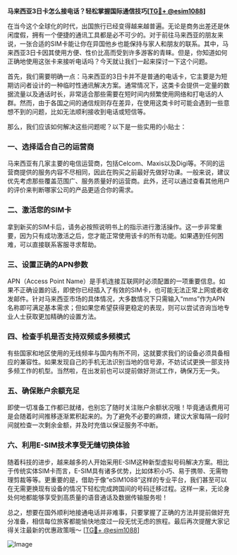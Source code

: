 **马来西亚3日卡怎么接电话？轻松掌握国际通信技巧[[TG💪+ @esim1088](https://t.me/s/esim1088)]**

在当今这个全球化的时代，出国旅行已经变得越来越普遍。无论是商务出差还是休闲度假，拥有一个便捷的通讯工具都是必不可少的。对于前往马来西亚的朋友来说，一张合适的SIM卡能让你在异国他乡也能保持与家人和朋友的联系。其中，马来西亚3日卡因其使用方便、性价比高而受到许多游客的青睐。但是，你知道如何正确地使用这张卡来接听电话吗？今天就让我们一起来探讨一下这个问题。

首先，我们需要明确一点：马来西亚的3日卡并不是普通的电话卡，它主要是为短期访问者设计的一种临时性通讯解决方案。通常情况下，这类卡会提供一定量的数据流量以及通话时长，非常适合那些需要在短时间内频繁使用网络和打电话的人群。然而，由于各国之间的通信规则存在差异，在使用这类卡时可能会遇到一些意想不到的问题，比如无法顺利接收到电话或短信等。

那么，我们应该如何解决这些问题呢？以下是一些实用的小贴士：

### 一、选择适合自己的运营商

马来西亚有几家主要的电信运营商，包括Celcom、Maxis以及Digi等。不同的运营商提供的服务内容不尽相同，因此在购买之前最好先做好功课。一般来说，建议优先考虑那些覆盖范围广、服务质量好的运营商。此外，还可以通过查看其他用户的评价来判断哪家公司的产品更适合你的需求。

### 二、激活您的SIM卡

拿到新买的SIM卡后，请务必按照说明书上的指示进行激活操作。这一步非常重要，因为只有成功激活之后，您才能正常使用该卡的所有功能。如果遇到任何困难，可以直接联系客服寻求帮助。

### 三、设置正确的APN参数

APN（Access Point Name）是手机连接互联网时必须配置的一项重要信息。如果不正确设置的话，即使你已经插入了有效的SIM卡，也可能无法正常上网或者收发邮件。针对马来西亚市场的具体情况，大多数情况下只需输入“mms”作为APN名称即可满足基本需求；但如果您希望获得更稳定的表现，则可以尝试咨询当地专业人士获取更加精确的设置方法。

### 四、检查手机是否支持双频或多频模式

有些国家和地区使用的无线频率与国内有所不同，这就要求我们的设备必须具备相应的兼容性。如果发现自己的手机无法识别当地的信号源，不妨试试更换一部支持多频工作的机型。当然啦，在出发前也可以提前做好测试工作，确保万无一失。

### 五、确保账户余额充足

即使一切准备工作都已就绪，也别忘了随时关注账户余额状况哦！毕竟通话费用可是会随着时间推移逐渐累积起来的。为了避免不必要的麻烦，建议大家每隔一段时间就检查一次剩余金额，并及时充值以保证服务不中断。

### 六、利用E-SIM技术享受无缝切换体验

随着科技的进步，越来越多的人开始采用E-SIM这种新型虚拟号码解决方案。相比于传统实体SIM卡而言，E-SIM具有诸多优势，比如体积小巧、易于携带、无需物理剪裁等等。更重要的是，借助于像“eSIM1088”这样的专业平台，我们甚至可以在无需更换现有设备的情况下轻松完成跨国间的号码迁移过程。这样一来，无论身处何地都能够享受到高质量的语音通话及数据传输服务啦！

总之，想要在国外顺利地接通电话并非难事，只要掌握了正确的方法并提前做好充分准备，相信每位旅客都能愉快地度过一段无忧无虑的旅程。最后再次提醒大家记得关注最新的优惠政策哦～ [[TG💪+ @esim1088](https://t.me/s/esim1088)]

![Image](https://i.postimg.cc/4NQfJmqS/Snipaste-2025-05-13-00-14-12.png)